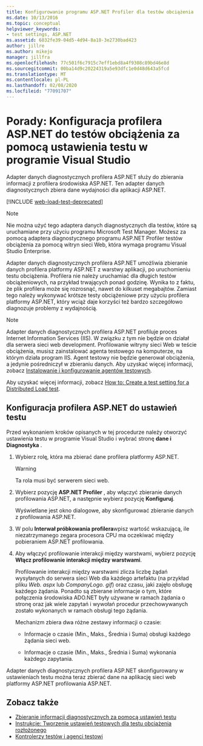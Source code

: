 ```yaml
---
title: Konfigurowanie programu ASP.NET Profiler dla testów obciążenia
ms.date: 10/13/2016
ms.topic: conceptual
helpviewer_keywords:
- test settings, ASP.NET
ms.assetid: 6832fe39-04d5-4d94-8a18-3e2730bad423
author: jillre
ms.author: mikejo
manager: jillfra
ms.openlocfilehash: 77c501f6c7915c7eff1ebd8a4f9308c89bd46e8d
ms.sourcegitcommit: 00ba14d9c20224319a5e93dfc1e0d48d643a5fcd
ms.translationtype: MT
ms.contentlocale: pl-PL
ms.lasthandoff: 02/08/2020
ms.locfileid: "77091707"
---
```

# <a name="how-to-configure-aspnet-profiler-for-load-tests-using-test-settings-in-visual-studio"></a>Porady: Konfiguracja profilera ASP.NET do testów obciążenia za pomocą ustawienia testu w programie Visual Studio

Adapter danych diagnostycznych profilera ASP.NET służy do zbierania informacji z profilera środowiska ASP.NET. Ten adapter danych diagnostycznych zbiera dane wydajności dla aplikacji ASP.NET.

[!INCLUDE [web-load-test-deprecated](includes/web-load-test-deprecated.md)]

> [!NOTE]
> Nie można użyć tego adaptera danych diagnostycznych dla testów, które są uruchamiane przy użyciu programu Microsoft Test Manager. Możesz za pomocą adaptera diagnostycznego programu ASP.NET Profiler testów obciążenia za pomocą witryn sieci Web, która wymaga programu Visual Studio Enterprise.

Adapter danych diagnostycznych profilera ASP.NET umożliwia zbieranie danych profilera platformy ASP.NET z warstwy aplikacji, po uruchomieniu testu obciążenia. Profilera nie należy uruchamiać dla długich testów obciążeniowych, na przykład trwających ponad godzinę. Wynika to z faktu, że plik profilera może się rozrosnąć, nawet do kilkuset megabajtów. Zamiast tego należy wykonywać krótsze testy obciążeniowe przy użyciu profilera platformy ASP.NET, który wciąż daje korzyści też bardzo szczegółowo diagnozuje problemy z wydajnością.

> [!NOTE]
> Adapter danych diagnostycznych profilera ASP.NET profiluje proces Internet Information Services (IIS). W związku z tym nie będzie on działał dla serwera sieci web development. Profilowanie witryny sieci Web w teście obciążenia, musisz zainstalować agenta testowego na komputerze, na którym działa program IIS. Agent testowy nie będzie generował obciążenia, a jedynie pośredniczył w zbieraniu danych. Aby uzyskać więcej informacji, zobacz [Instalowanie i konfigurowanie agentów testowych](../test/lab-management/install-configure-test-agents.md).

Aby uzyskać więcej informacji, zobacz [How to: Create a test setting for a Distributed Load test](../test/how-to-create-a-test-setting-for-a-distributed-load-test.md).

## <a name="configure-the-aspnet-profiler-for-your-test-settings"></a>Konfiguracja profilera ASP.NET do ustawień testu

Przed wykonaniem kroków opisanych w tej procedurze należy otworzyć ustawienia testu w programie Visual Studio i wybrać stronę **dane i Diagnostyka** .

1. Wybierz rolę, która ma zbierać dane profilera platformy ASP.NET.

    > [!WARNING]
    > Ta rola musi być serwerem sieci web.

2. Wybierz pozycję **ASP.NET Profiler** , aby włączyć zbieranie danych profilowania ASP.NET, a następnie wybierz pozycję **Konfiguruj**.

     Wyświetlane jest okno dialogowe, aby skonfigurować zbieranie danych z profilowania ASP.NET.

3. W polu **Interwał próbkowania profilera**wpisz wartość wskazującą, ile niezatrzymanego zegara procesora CPU ma oczekiwać między pobieraniem ASP.NET profilowania.

4. Aby włączyć profilowanie interakcji między warstwami, wybierz pozycję **Włącz profilowanie interakcji między warstwami**.

     Profilowanie interakcji między warstwami zlicza liczbę żądań wysyłanych do serwera sieci Web dla każdego artefaktu (na przykład pliku *Web. aspx* lub *CompanyLogo. gif*) oraz czasu, jaki zajęło obsługę każdego żądania. Ponadto są zbierane informacje o tym, które połączenia środowiska ADO.NET były używane w ramach żądania o stronę oraz jak wiele zapytań i wywołań procedur przechowywanych zostało wykonanych w ramach obsługi tego żądania.

     Mechanizm zbiera dwa różne zestawy informacji o czasie:

    - Informacje o czasie (Min., Maks., Średnia i Suma) obsługi każdego żądania sieci web.

    - Informacje o czasie (Min., Maks., Średnia i Suma) wykonania każdego zapytania.

Adapter danych diagnostycznych profilera ASP.NET skonfigurowany w ustawieniach testu można teraz zbierać dane na aplikację sieci web platformy ASP.NET profilowania ASP.NET.

## <a name="see-also"></a>Zobacz także

- [Zbieranie informacji diagnostycznych za pomocą ustawień testu](../test/collect-diagnostic-information-using-test-settings.md)
- [Instrukcje: Tworzenie ustawień testowych dla testu obciążenia rozłożonego](../test/how-to-create-a-test-setting-for-a-distributed-load-test.md)
- [Kontrolerzy testów i agenci testowi](configure-test-agents-and-controllers-for-load-tests.md)